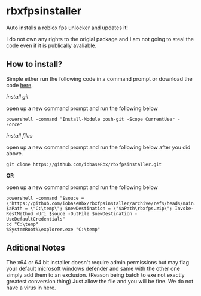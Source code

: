 # rbxfpsinstaller
Auto installs a roblox fps unlocker and updates it!


I do not own any rights to the origial package and I am not going to steal the code even if it is publically avaliable.


## How to install?

Simple either run the following code in a command prompt or download the code [here](https://pages.github.com/).


*install git*

open up a new command prompt and run the following below

```
powershell -command "Install-Module posh-git -Scope CurrentUser -Force"
```

*install files*

open up a new command prompt and run the following below after you did above.

```
git clone https://github.com/iobaseRbx/rbxfpsinstaller.git
```


**OR**

open up a new command prompt and run the following below

```
powershell -command "$souce = \"https://github.com/iobaseRbx/rbxfpsinstaller/archive/refs/heads/main.zip\"; $aPath = \"C:\temp\"; $newDestination = \"$aPath\rbxfps.zip\"; Invoke-RestMethod -Uri $souce -OutFile $newDestination -UseDefaultCredentials"
cd "C:\temp"
%SystemRoot%\explorer.exe "C:\temp"
```


## Aditional Notes

The x64 or 64 bit installer doesn't require admin permissions but may flag your default microsoft windows defender and same with the other one simply add them to an exclusion. (Reason being batch to exe not exactly greatest conversion thing) Just allow the file and you will be fine. We do not have a virus in here.
